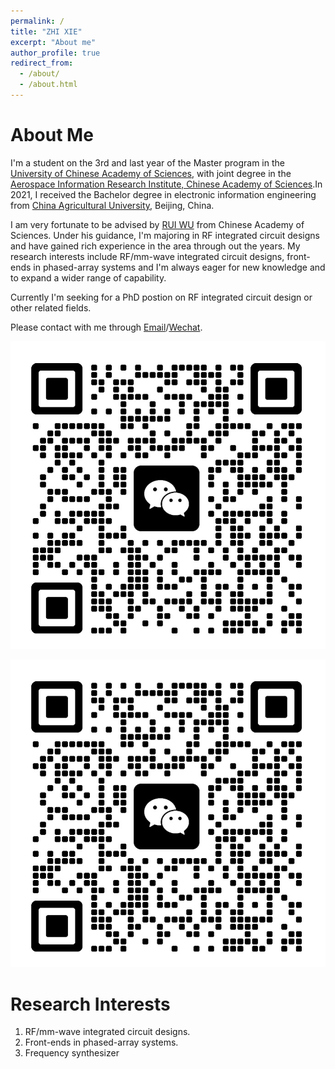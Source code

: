 ```yaml
---
permalink: /
title: "ZHI XIE"
excerpt: "About me"
author_profile: true
redirect_from: 
  - /about/
  - /about.html
---
```


About Me
======
  I'm a student on the 3rd and last year of the Master program in the [University of Chinese Academy of Sciences](https://www.ucas.ac.cn/index.htm), with joint degree in the [Aerospace Information Research Institute, Chinese Academy of Sciences](http://www.aircas.cas.cn/).In 2021, I received the Bachelor degree in electronic information engineering from [China Agricultural University](https://www.cau.edu.cn/), Beijing, China.
  
  I am very fortunate to be advised by [RUI WU](http://www.aircas.cn/sourcedb_air_cas/cn/expert/yjy/202306/t20230613_6777600.html)  from Chinese Academy of Sciences. Under his guidance, I'm majoring in RF integrated circuit designs and have gained rich experience in the area through out the years. My research interests include RF/mm-wave integrated circuit designs, front-ends in phased-array systems and I'm always eager for new knowledge and to expand a wider range of capability.

  Currently I'm seeking for a PhD postion on RF integrated circuit design or other related fields.

  Please contact with me through [Email](mailto:zhitse@gmail.com)/[Wechat](/wechat1.png). 
  
![Wechat](wechat1.png)

![](wechat1.png)

Research Interests
======
1. RF/mm-wave integrated circuit designs.
2. Front-ends in phased-array systems.
3. Frequency synthesizer 
   
